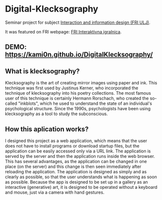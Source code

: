 # Digital-Klecksography
Seminar project for subject [Interaction and information design (FRI ULJ)](https://www.fri.uni-lj.si/en/course/63527).

It was featured on FRI webpage: [FRI Interaktivna igralnica](https://www.fri.uni-lj.si/sl/interaktivna-igralnica).

## DEMO: https://kami0n.github.io/DigitalKlecksography/

## What is klecksography?
Klecksography is the art of creating mirror images using paper and ink. This technique was first used by Justinus Kerner, who incorporated the technique of klecksography into his poetry collections. The most famous user of this technique is certainly Hermann Rorschach, who created the so-called "inkblots", which he used to understand the state of an individual's psychological structure. Since the 1990s, psychologists have been using klecksography as a tool to study the subconscious.

## How this aplication works?
I designed this project as a web application, which means that the user does not have to install programs or download startup files, but the application can be easily accessed only via a URL link. The application is served by the server and then the application runs inside the web browser. This has several advantages, as the application can be changed in one place (on the server) and this change is then seen immediately after reloading the application. The application is designed as simply and as clearly as possible, so that the user understands what is happening as soon as possible. Because the app is designed to be set up in a gallery as an interactive (generative) art, it is designed to be operated without a keyboard and mouse, just via a camera with hand gestures.
